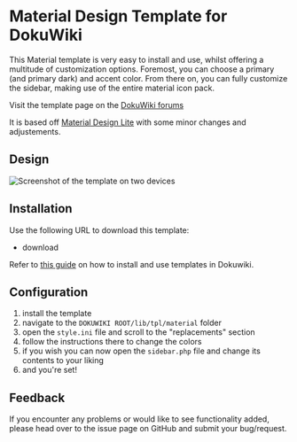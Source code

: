 # Material Design Template for DokuWiki

This Material template is very easy to install and use, whilst offering a multitude of customization options.
Foremost, you can choose a primary (and primary dark) and accent color. From there on, you can fully customize the sidebar, making use of the entire material icon pack.

Visit the template page on the [DokuWiki forums](https://www.dokuwiki.org/template:material)

It is based off [Material Design Lite](https://getmdl.io/) with some minor changes and adjustements.


## Design

![Screenshot of the template on two devices](https://s1.postimg.org/6fmrfcwptr/material.jpg|screenshot)


## Installation

Use the following URL to download this template:

  * download 

Refer to [this guide](https://www.dokuwiki.org/template) on how to install and use templates in Dokuwiki.

## Configuration

1. install the template
2. navigate to the `DOKUWIKI ROOT/lib/tpl/material` folder
3. open the `style.ini` file and scroll to the "replacements" section
4. follow the instructions there to change the colors
5. if you wish you can now open the `sidebar.php` file and change its contents to your liking
6. and you're set! 
 
## Feedback

If you encounter any problems or would like to see functionality added, please head over to the issue page on GitHub and submit your bug/request.
